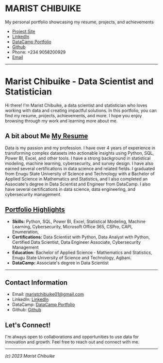 # MARIST CHIBUIKE
My personal portfolio showcasing my resume, projects, and achievements
- [Project Site](MaristChibuike.html) 
- [LinkedIn](https://www.linkedin.com/in/maristco/)
- [DataCamp Portfolio](https://www.datacamp.com/profile/maristchibuike)
- [Github](MaristChibuike.html)
- Phone: +234 9058200929
- [Email](maristchibuike01@gmail.com)  
--- 

# Marist Chibuike - Data Scientist and Statistician

Hi there! I'm Marist Chibuike, a data scientist and statistician who loves working with data and creating impactful solutions. In this portfolio, you can find my resume, projects, achievements, and more. I hope you enjoy browsing through my work and learning more about me.

## A bit about Me [My Resume](Resume.md)

Data is my passion and my profession. I have over 4 years of experience in transforming complex datasets into actionable insights using Python, SQL, Power BI, Excel, and other tools. I have a strong background in statistical modeling, machine learning, cybersecurity, and survey design. I have also earned several certifications in data science and related fields. I graduated from Enugu State University of Science and Technology with a Bachelor of Applied Science in Mathematics and Statistics, and I also completed an Associate's degree in Data Scientist and Engineer from DataCamp. I also have several certifications in data science, data engineering, and cybersecurity management.

## [Portfolio Highlights](MaristChibuike.html) 

- **Skills:**  Python, SQL, Power BI, Excel, Statistical Modeling, Machine Learning, Cybersecurity, Microsoft Office 365, CSPro, CAPI, Enumeration,
- **Certifications:** Data Scientist with Python, Data Analyst with Python, Certified Data Scientist, Data Engineer Associate, Cybersecurity Management
- **Education:** Bachelor of Applied Science - Mathematics and Statistics, Enugu State University of Science and Technology, Agbani.
- **DataCamp:** Associate's degree in Data Scientist

--- 

## Contact Information

- Email: maristchibuike01@gmail.com
- LinkedIn: [LinkedIn](https://www.linkedin.com/in/maristco/)
- DataCamp: [DataCamp Portfolio](https://www.datacamp.com/profile/maristchibuike)
- Github: [Github](https://github.com/MaristChibuike/Maristchibuike)

## Let's Connect!

I'm always open to collaborations and opportunities to use data for innovation and growth. Feel free to reach out and connect with me.

---

*(c) 2023 Marist Chibuike*

